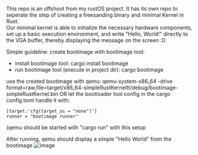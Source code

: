 This repo is an offshoot from my rustOS project. It has its own repo to seperate the step of creating a freesanding binary and minimal Kernel in Rust. <br>
Our minimal kernel is able to initialize the necessary hardware components, set up a basic execution environment, and write "Hello, World!" directly to the VGA buffer, thereby displaying the message on the screen :D

Simple guideline:
create bootimage with bootimage tool:
- install bootimage tool: cargo install bootimage
- run bootimage tool (execute in project dir): cargo bootimage

use the created bootimage with qemu: qemu-system-x86_64 -drive format=raw,file=target/x86_64-simpleRustKerneltt/debug/bootimage-simpleRustKernel.bin
OR
let the bootloader tool config in the cargo config.toml handle it with:
```
[target.'cfg(target_os = "none")']
runner = "bootimage runner"
```
(qemu should be started with "cargo run" with this setup

After running, qemu should display a simple "Hello World" from the bootimage
![image](https://github.com/raffifasaro/simpleRustKernel/assets/134242785/5dd570ee-647f-4b94-834e-48f898bfc53c)
